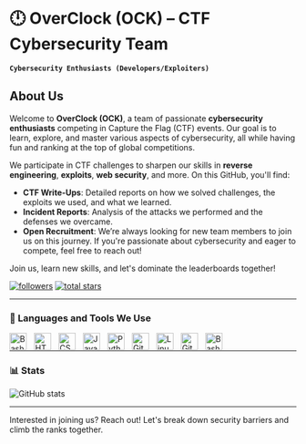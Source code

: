 # 🕛 OverClock (OCK) – CTF Cybersecurity Team
**`Cybersecurity Enthusiasts (Developers/Exploiters)`**

## About Us

Welcome to **OverClock (OCK)**, a team of passionate **cybersecurity enthusiasts** competing in Capture the Flag (CTF) events. Our goal is to learn, explore, and master various aspects of cybersecurity, all while having fun and ranking at the top of global competitions.

We participate in CTF challenges to sharpen our skills in **reverse engineering**, **exploits**, **web security**, and more. On this GitHub, you'll find:
- **CTF Write-Ups**: Detailed reports on how we solved challenges, the exploits we used, and what we learned.
- **Incident Reports**: Analysis of the attacks we performed and the defenses we overcame.
- **Open Recruitment**: We’re always looking for new team members to join us on this journey. If you're passionate about cybersecurity and eager to compete, feel free to reach out!

Join us, learn new skills, and let's dominate the leaderboards together!

<p align="left">
   <a href="https://github.com/ICodKid?tab=followers">
      <img alt="followers" title="Follow us on GitHub" src="https://custom-icon-badges.demolab.com/github/followers/ICodKid?color=236ad3&labelColor=1155ba&style=for-the-badge&logo=person-add&label=Follow&logoColor=white"/></a>
   <a href="https://github.com/ICodKid?tab=repositories&sort=stargazers">
      <img alt="total stars" title="Total stars on GitHub" src="https://custom-icon-badges.demolab.com/github/stars/ICodKid?color=55960c&style=for-the-badge&labelColor=488207&logo=star"/></a>
</p>

---

### 🧰 Languages and Tools We Use

<img align="left" alt="Bash" width="30px" style="padding-right:10px;" src="https://cdn.jsdelivr.net/gh/devicons/devicon@latest/icons/azuresqldatabase/azuresqldatabase-original.svg" />
<img align="left" alt="HTML" width="30px" style="padding-right:10px;" src="https://cdn.jsdelivr.net/gh/devicons/devicon/icons/html5/html5-plain.svg" />
<img align="left" alt="CSS" width="30px" style="padding-right:10px;" src="https://cdn.jsdelivr.net/gh/devicons/devicon/icons/css3/css3-plain.svg" />
<img align="left" alt="JavaScript" width="30px" style="padding-right:10px;" src="https://cdn.jsdelivr.net/gh/devicons/devicon/icons/javascript/javascript-plain.svg" />
<img align="left" alt="Python" width="30px" style="padding-right:10px;" src="https://cdn.jsdelivr.net/gh/devicons/devicon/icons/python/python-plain.svg" />
<img align="left" alt="GitHub" width="30px" style="padding-right:10px;" src="https://cdn.jsdelivr.net/gh/devicons/devicon/icons/github/github-original.svg" />
<img align="left" alt="Linux" width="30px" style="padding-right:10px;" src="https://cdn.jsdelivr.net/gh/devicons/devicon/icons/linux/linux-original.svg" />
<img align="left" alt="Git" width="30px" style="padding-right:10px;" src="https://cdn.jsdelivr.net/gh/devicons/devicon/icons/git/git-original.svg" />
<img align="left" alt="Bash" width="30px" style="padding-right:10px;" src="https://cdn.jsdelivr.net/gh/devicons/devicon/icons/bash/bash-original.svg" />
          
<br />

---

### 📊 Stats

![GitHub stats](https://github-readme-stats.vercel.app/api?username=OverClockOrOCK&show_icons=true&theme=gruvbox)

---

Interested in joining us? Reach out! Let's break down security barriers and climb the ranks together.

[website]: https://  
[youtube]: https://www.youtube.com/channel/UC_x3vY8oz1Pm13E6E_-EI9A
